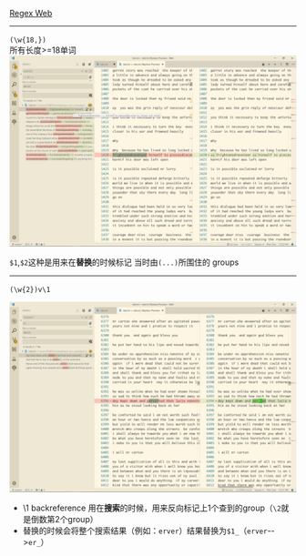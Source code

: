 [Regex Web](https://regexr.com/)

---

`(\w{18,})`   
所有长度>=18单词   
![](2019-05-14-12-34-54.png)

`$1`,`$2`这种是用来在**替换**的时候标记 当时由`(...)`所围住的 groups

---

`(\w{2})v\1`

![](2019-05-14-13-01-20.png)

- \1 backreference 用在**搜索**的时候，用来反向标记上1个查到的group（`\2`就是倒数第2个group）
- 替换的时候会将整个搜索结果（例如：`erver`）结果替换为`$1_`（`erver`-->`er_`）